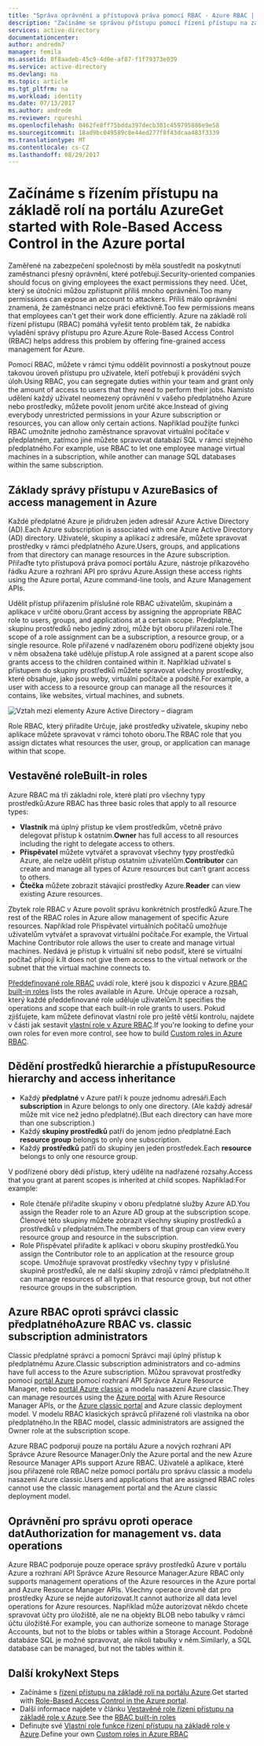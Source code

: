 ```yaml
---
title: "Správa oprávnění a přístupová práva pomocí RBAC - Azure RBAC | Microsoft Docs"
description: "Začínáme se správou přístupu pomocí řízení přístupu na základě role Azure na portálu Azure. Používejte přiřazení rolí k přiřazení oprávnění v adresáři."
services: active-directory
documentationcenter: 
author: andredm7
manager: femila
ms.assetid: 8f8aadeb-45c9-4d0e-af87-f1f79373e039
ms.service: active-directory
ms.devlang: na
ms.topic: article
ms.tgt_pltfrm: na
ms.workload: identity
ms.date: 07/13/2017
ms.author: andredm
ms.reviewer: rqureshi
ms.openlocfilehash: 0462fe8ff75bdda397decb301c459795886e9e58
ms.sourcegitcommit: 18ad9bc049589c8e44ed277f8f43dcaa483f3339
ms.translationtype: MT
ms.contentlocale: cs-CZ
ms.lasthandoff: 08/29/2017
---
```

# <a name="get-started-with-role-based-access-control-in-the-azure-portal"></a><span data-ttu-id="80c6f-104">Začínáme s řízením přístupu na základě rolí na portálu Azure</span><span class="sxs-lookup"><span data-stu-id="80c6f-104">Get started with Role-Based Access Control in the Azure portal</span></span>
<span data-ttu-id="80c6f-105">Zaměřené na zabezpečení společnosti by měla soustředit na poskytnutí zaměstnanci přesný oprávnění, které potřebují.</span><span class="sxs-lookup"><span data-stu-id="80c6f-105">Security-oriented companies should focus on giving employees the exact permissions they need.</span></span> <span data-ttu-id="80c6f-106">Účet, který se útočníci můžou zpřístupnit příliš mnoho oprávnění.</span><span class="sxs-lookup"><span data-stu-id="80c6f-106">Too many permissions can expose an account to attackers.</span></span> <span data-ttu-id="80c6f-107">Příliš málo oprávnění znamená, že zaměstnanci nelze práci efektivně.</span><span class="sxs-lookup"><span data-stu-id="80c6f-107">Too few permissions means that employees can't get their work done efficiently.</span></span> <span data-ttu-id="80c6f-108">Azure na základě rolí řízení přístupu (RBAC) pomáhá vyřešit tento problém tak, že nabídka vyladění správy přístupu pro Azure.</span><span class="sxs-lookup"><span data-stu-id="80c6f-108">Azure Role-Based Access Control (RBAC) helps address this problem by offering fine-grained access management for Azure.</span></span>

<span data-ttu-id="80c6f-109">Pomocí RBAC, můžete v rámci týmu oddělit povinností a poskytnout pouze takovou úroveň přístupu pro uživatele, kteří potřebují k provádění svých úloh.</span><span class="sxs-lookup"><span data-stu-id="80c6f-109">Using RBAC, you can segregate duties within your team and grant only the amount of access to users that they need to perform their jobs.</span></span> <span data-ttu-id="80c6f-110">Namísto udělení každý uživatel neomezený oprávnění v vašeho předplatného Azure nebo prostředky, můžete povolit jenom určité akce.</span><span class="sxs-lookup"><span data-stu-id="80c6f-110">Instead of giving everybody unrestricted permissions in your Azure subscription or resources, you can allow only certain actions.</span></span> <span data-ttu-id="80c6f-111">Například použijte funkci RBAC umožníte jednoho zaměstnance spravovat virtuální počítače v předplatném, zatímco jiné můžete spravovat databází SQL v rámci stejného předplatného.</span><span class="sxs-lookup"><span data-stu-id="80c6f-111">For example, use RBAC to let one employee manage virtual machines in a subscription, while another can manage SQL databases within the same subscription.</span></span>

## <a name="basics-of-access-management-in-azure"></a><span data-ttu-id="80c6f-112">Základy správy přístupu v Azure</span><span class="sxs-lookup"><span data-stu-id="80c6f-112">Basics of access management in Azure</span></span>
<span data-ttu-id="80c6f-113">Každé předplatné Azure je přidružen jeden adresář Azure Active Directory (AD).</span><span class="sxs-lookup"><span data-stu-id="80c6f-113">Each Azure subscription is associated with one Azure Active Directory (AD) directory.</span></span> <span data-ttu-id="80c6f-114">Uživatelé, skupiny a aplikací z adresáře, můžete spravovat prostředky v rámci předplatného Azure.</span><span class="sxs-lookup"><span data-stu-id="80c6f-114">Users, groups, and applications from that directory can manage resources in the Azure subscription.</span></span> <span data-ttu-id="80c6f-115">Přiřaďte tyto přístupová práva pomocí portálu Azure, nástroje příkazového řádku Azure a rozhraní API pro správu Azure.</span><span class="sxs-lookup"><span data-stu-id="80c6f-115">Assign these access rights using the Azure portal, Azure command-line tools, and Azure Management APIs.</span></span>

<span data-ttu-id="80c6f-116">Udělit přístup přiřazením příslušné role RBAC uživatelům, skupinám a aplikace v určité oboru.</span><span class="sxs-lookup"><span data-stu-id="80c6f-116">Grant access by assigning the appropriate RBAC role to users, groups, and applications at a certain scope.</span></span> <span data-ttu-id="80c6f-117">Předplatné, skupinu prostředků nebo jediný zdroj, může být oboru přiřazení role.</span><span class="sxs-lookup"><span data-stu-id="80c6f-117">The scope of a role assignment can be a subscription, a resource group, or a single resource.</span></span> <span data-ttu-id="80c6f-118">Role přiřazené v nadřazeném oboru podřízené objekty jsou v něm obsažena také uděluje přístup.</span><span class="sxs-lookup"><span data-stu-id="80c6f-118">A role assigned at a parent scope also grants access to the children contained within it.</span></span> <span data-ttu-id="80c6f-119">Například uživatel s přístupem do skupiny prostředků můžete spravovat všechny prostředky, které obsahuje, jako jsou weby, virtuální počítače a podsítě.</span><span class="sxs-lookup"><span data-stu-id="80c6f-119">For example, a user with access to a resource group can manage all the resources it contains, like websites, virtual machines, and subnets.</span></span>

![Vztah mezi elementy Azure Active Directory – diagram](./media/role-based-access-control-what-is/rbac_aad.png)

<span data-ttu-id="80c6f-121">Role RBAC, který přiřadíte Určuje, jaké prostředky uživatele, skupiny nebo aplikace můžete spravovat v rámci tohoto oboru.</span><span class="sxs-lookup"><span data-stu-id="80c6f-121">The RBAC role that you assign dictates what resources the user, group, or application can manage within that scope.</span></span>

## <a name="built-in-roles"></a><span data-ttu-id="80c6f-122">Vestavěné role</span><span class="sxs-lookup"><span data-stu-id="80c6f-122">Built-in roles</span></span>
<span data-ttu-id="80c6f-123">Azure RBAC má tři základní role, které platí pro všechny typy prostředků:</span><span class="sxs-lookup"><span data-stu-id="80c6f-123">Azure RBAC has three basic roles that apply to all resource types:</span></span>

* <span data-ttu-id="80c6f-124">**Vlastník** má úplný přístup ke všem prostředkům, včetně právo delegovat přístup k ostatním.</span><span class="sxs-lookup"><span data-stu-id="80c6f-124">**Owner** has full access to all resources including the right to delegate access to others.</span></span>
* <span data-ttu-id="80c6f-125">**Přispěvatel** můžete vytvářet a spravovat všechny typy prostředků Azure, ale nelze udělit přístup ostatním uživatelům.</span><span class="sxs-lookup"><span data-stu-id="80c6f-125">**Contributor** can create and manage all types of Azure resources but can’t grant access to others.</span></span>
* <span data-ttu-id="80c6f-126">**Čtečka** můžete zobrazit stávající prostředky Azure.</span><span class="sxs-lookup"><span data-stu-id="80c6f-126">**Reader** can view existing Azure resources.</span></span>

<span data-ttu-id="80c6f-127">Zbytek role RBAC v Azure povolit správu konkrétních prostředků Azure.</span><span class="sxs-lookup"><span data-stu-id="80c6f-127">The rest of the RBAC roles in Azure allow management of specific Azure resources.</span></span> <span data-ttu-id="80c6f-128">Například role Přispěvatel virtuálních počítačů umožňuje uživatelům vytvářet a spravovat virtuální počítače.</span><span class="sxs-lookup"><span data-stu-id="80c6f-128">For example, the Virtual Machine Contributor role allows the user to create and manage virtual machines.</span></span> <span data-ttu-id="80c6f-129">Nedává je přístup k virtuální síť nebo podsíť, které se virtuální počítač připojí k.</span><span class="sxs-lookup"><span data-stu-id="80c6f-129">It does not give them access to the virtual network or the subnet that the virtual machine connects to.</span></span> 

<span data-ttu-id="80c6f-130">[Předdefinované role RBAC](role-based-access-built-in-roles.md) uvádí role, které jsou k dispozici v Azure.</span><span class="sxs-lookup"><span data-stu-id="80c6f-130">[RBAC built-in roles](role-based-access-built-in-roles.md) lists the roles available in Azure.</span></span> <span data-ttu-id="80c6f-131">Určuje operace a rozsah, který každé předdefinované role uděluje uživatelům.</span><span class="sxs-lookup"><span data-stu-id="80c6f-131">It specifies the operations and scope that each built-in role grants to users.</span></span> <span data-ttu-id="80c6f-132">Pokud zjišťujete, kam můžete definovat vlastní role pro ještě větší kontrolu, najdete v části jak sestavit [vlastní role v Azure RBAC](role-based-access-control-custom-roles.md).</span><span class="sxs-lookup"><span data-stu-id="80c6f-132">If you're looking to define your own roles for even more control, see how to build [Custom roles in Azure RBAC](role-based-access-control-custom-roles.md).</span></span>

## <a name="resource-hierarchy-and-access-inheritance"></a><span data-ttu-id="80c6f-133">Dědění prostředků hierarchie a přístupu</span><span class="sxs-lookup"><span data-stu-id="80c6f-133">Resource hierarchy and access inheritance</span></span>
* <span data-ttu-id="80c6f-134">Každý **předplatné** v Azure patří k pouze jednomu adresáři.</span><span class="sxs-lookup"><span data-stu-id="80c6f-134">Each **subscription** in Azure belongs to only one directory.</span></span> <span data-ttu-id="80c6f-135">(Ale každý adresář může mít více než jedno předplatné).</span><span class="sxs-lookup"><span data-stu-id="80c6f-135">(But each directory can have more than one subscription.)</span></span>
* <span data-ttu-id="80c6f-136">Každý **skupiny prostředků** patří do jenom jedno předplatné.</span><span class="sxs-lookup"><span data-stu-id="80c6f-136">Each **resource group** belongs to only one subscription.</span></span>
* <span data-ttu-id="80c6f-137">Každý **prostředků** patří do skupiny jen jeden prostředek.</span><span class="sxs-lookup"><span data-stu-id="80c6f-137">Each **resource** belongs to only one resource group.</span></span>

<span data-ttu-id="80c6f-138">V podřízené obory dědí přístup, který udělíte na nadřazené rozsahy.</span><span class="sxs-lookup"><span data-stu-id="80c6f-138">Access that you grant at parent scopes is inherited at child scopes.</span></span> <span data-ttu-id="80c6f-139">Například:</span><span class="sxs-lookup"><span data-stu-id="80c6f-139">For example:</span></span>

* <span data-ttu-id="80c6f-140">Role čtenáře přiřadíte skupiny v oboru předplatné služby Azure AD.</span><span class="sxs-lookup"><span data-stu-id="80c6f-140">You assign the Reader role to an Azure AD group at the subscription scope.</span></span> <span data-ttu-id="80c6f-141">Členové této skupiny můžete zobrazit všechny skupiny prostředků a prostředků v předplatném.</span><span class="sxs-lookup"><span data-stu-id="80c6f-141">The members of that group can view every resource group and resource in the subscription.</span></span>
* <span data-ttu-id="80c6f-142">Role Přispěvatel přiřadíte k aplikaci v oboru skupiny prostředků.</span><span class="sxs-lookup"><span data-stu-id="80c6f-142">You assign the Contributor role to an application at the resource group scope.</span></span> <span data-ttu-id="80c6f-143">Umožňuje spravovat prostředky všechny typy v příslušné skupině prostředků, ale ne další skupiny zdrojů v rámci předplatného.</span><span class="sxs-lookup"><span data-stu-id="80c6f-143">It can manage resources of all types in that resource group, but not other resource groups in the subscription.</span></span>

## <a name="azure-rbac-vs-classic-subscription-administrators"></a><span data-ttu-id="80c6f-144">Azure RBAC oproti správci classic předplatného</span><span class="sxs-lookup"><span data-stu-id="80c6f-144">Azure RBAC vs. classic subscription administrators</span></span>
<span data-ttu-id="80c6f-145">Classic předplatné správci a pomocní Správci mají úplný přístup k předplatnému Azure.</span><span class="sxs-lookup"><span data-stu-id="80c6f-145">Classic subscription administrators and co-admins have full access to the Azure subscription.</span></span> <span data-ttu-id="80c6f-146">Můžou spravovat prostředky pomocí [portál Azure](https://portal.azure.com) pomocí rozhraní API Správce Azure Resource Manager, nebo [portál Azure classic](https://manage.windowsazure.com) a modelu nasazení Azure classic.</span><span class="sxs-lookup"><span data-stu-id="80c6f-146">They can manage resources using the [Azure portal](https://portal.azure.com) with Azure Resource Manager APIs, or the [Azure classic portal](https://manage.windowsazure.com) and Azure classic deployment model.</span></span> <span data-ttu-id="80c6f-147">V modelu RBAC klasických správců přiřazené roli vlastníka na obor předplatného.</span><span class="sxs-lookup"><span data-stu-id="80c6f-147">In the RBAC model, classic administrators are assigned the Owner role at the subscription scope.</span></span>

<span data-ttu-id="80c6f-148">Azure RBAC podporují pouze na portálu Azure a nových rozhraní API Správce Azure Resource Manager.</span><span class="sxs-lookup"><span data-stu-id="80c6f-148">Only the Azure portal and the new Azure Resource Manager APIs support Azure RBAC.</span></span> <span data-ttu-id="80c6f-149">Uživatelé a aplikace, které jsou přiřazené role RBAC nelze pomocí portálu pro správu classic a modelu nasazení Azure classic.</span><span class="sxs-lookup"><span data-stu-id="80c6f-149">Users and applications that are assigned RBAC roles cannot use the classic management portal and the Azure classic deployment model.</span></span>

## <a name="authorization-for-management-vs-data-operations"></a><span data-ttu-id="80c6f-150">Oprávnění pro správu oproti operace dat</span><span class="sxs-lookup"><span data-stu-id="80c6f-150">Authorization for management vs. data operations</span></span>
<span data-ttu-id="80c6f-151">Azure RBAC podporuje pouze operace správy prostředků Azure v portálu Azure a rozhraní API Správce Azure Resource Manager.</span><span class="sxs-lookup"><span data-stu-id="80c6f-151">Azure RBAC only supports management operations of the Azure resources in the Azure portal and Azure Resource Manager APIs.</span></span> <span data-ttu-id="80c6f-152">Všechny operace úrovně dat pro prostředky Azure se nejde autorizovat.</span><span class="sxs-lookup"><span data-stu-id="80c6f-152">It cannot authorize all data level operations for Azure resources.</span></span> <span data-ttu-id="80c6f-153">Například může autorizovat někdo chcete spravovat účty pro úložiště, ale ne na objekty BLOB nebo tabulky v rámci účtu úložiště.</span><span class="sxs-lookup"><span data-stu-id="80c6f-153">For example, you can authorize someone to manage Storage Accounts, but not to the blobs or tables within a Storage Account.</span></span> <span data-ttu-id="80c6f-154">Podobně databáze SQL je možné spravovat, ale nikoli tabulky v něm.</span><span class="sxs-lookup"><span data-stu-id="80c6f-154">Similarly, a SQL database can be managed, but not the tables within it.</span></span>

## <a name="next-steps"></a><span data-ttu-id="80c6f-155">Další kroky</span><span class="sxs-lookup"><span data-stu-id="80c6f-155">Next Steps</span></span>
* <span data-ttu-id="80c6f-156">Začínáme s [řízení přístupu na základě rolí na portálu Azure](role-based-access-control-configure.md).</span><span class="sxs-lookup"><span data-stu-id="80c6f-156">Get started with [Role-Based Access Control in the Azure portal](role-based-access-control-configure.md).</span></span>
* <span data-ttu-id="80c6f-157">Další informace najdete v článku [Vestavěné role řízení přístupu na základě role v Azure](role-based-access-built-in-roles.md).</span><span class="sxs-lookup"><span data-stu-id="80c6f-157">See the [RBAC built-in roles](role-based-access-built-in-roles.md)</span></span>
* <span data-ttu-id="80c6f-158">Definujte své [Vlastní role funkce řízení přístupu na základě role v Azure](role-based-access-control-custom-roles.md).</span><span class="sxs-lookup"><span data-stu-id="80c6f-158">Define your own [Custom roles in Azure RBAC](role-based-access-control-custom-roles.md)</span></span>
